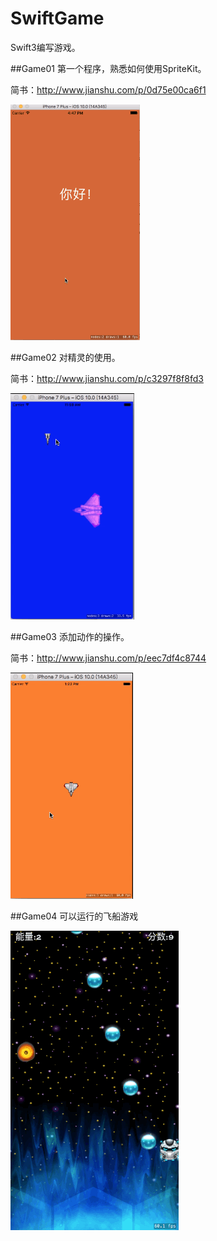 # SwiftGame
Swift3编写游戏。

##Game01
第一个程序，熟悉如何使用SpriteKit。

简书：http://www.jianshu.com/p/0d75e00ca6f1

![image](https://github.com/flywo/SwiftGame/blob/master/Game01/Game01.gif)

##Game02
对精灵的使用。

简书：http://www.jianshu.com/p/c3297f8f8fd3

![image](https://github.com/flywo/SwiftGame/blob/master/Game02/Game02.gif)

##Game03
添加动作的操作。

简书：http://www.jianshu.com/p/eec7df4c8744

![image](https://github.com/flywo/SwiftGame/blob/master/Game03/Game03.gif)

##Game04 可以运行的飞船游戏

![image](https://github.com/flywo/SwiftGame/blob/master/Game04_SuperSpaceMan/Game04.gif)
